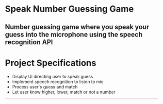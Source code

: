 Speak Number Guessing Game
=====================================
Number guessing game where you speak your guess into the microphone using the speech recognition API
----------------------------------------------------------------------------------------------------------
Project Specifications
========================================
 - Display UI directing user to speak guess
 - Implement speech recognition to listen to mic
 - Process user's guess and match
 - Let user know higher, lower, match or not a number
-----------------------------------------------------
